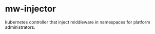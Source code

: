 # mw-injector
kubernetes controller that inject middleware in namespaces for platform administrators.